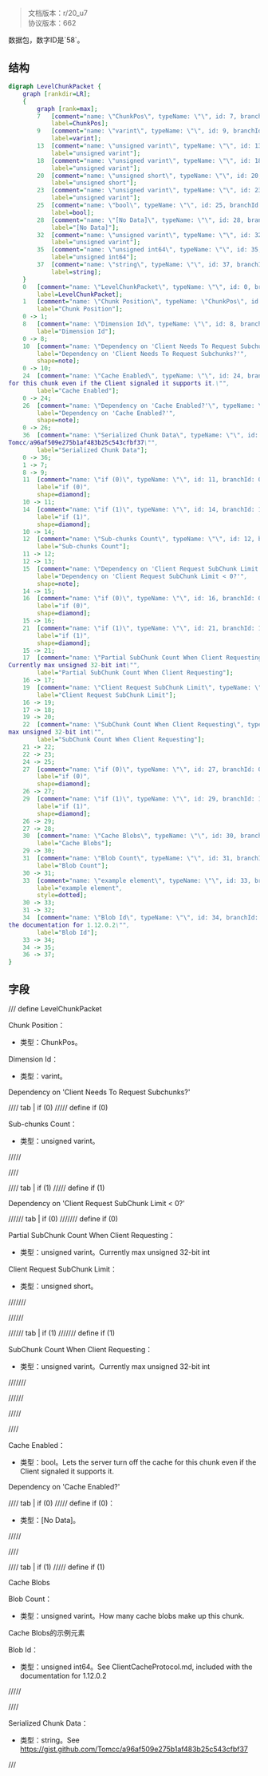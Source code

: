 # <!-- md:samp LevelChunkPacket -->

> 文档版本：r/20_u7<br/>协议版本：662

<!-- md:samp LevelChunkPacket -->数据包，数字ID是`58`。

## 结构

```dot
digraph LevelChunkPacket {
	graph [rankdir=LR];
	{
		graph [rank=max];
		7	[comment="name: \"ChunkPos\", typeName: \"\", id: 7, branchId: 0, recurseId: -1, attributes: 512, notes: \"\"",
			label=ChunkPos];
		9	[comment="name: \"varint\", typeName: \"\", id: 9, branchId: 0, recurseId: -1, attributes: 512, notes: \"\"",
			label=varint];
		13	[comment="name: \"unsigned varint\", typeName: \"\", id: 13, branchId: 0, recurseId: -1, attributes: 512, notes: \"\"",
			label="unsigned varint"];
		18	[comment="name: \"unsigned varint\", typeName: \"\", id: 18, branchId: 0, recurseId: -1, attributes: 512, notes: \"\"",
			label="unsigned varint"];
		20	[comment="name: \"unsigned short\", typeName: \"\", id: 20, branchId: 0, recurseId: -1, attributes: 512, notes: \"\"",
			label="unsigned short"];
		23	[comment="name: \"unsigned varint\", typeName: \"\", id: 23, branchId: 0, recurseId: -1, attributes: 512, notes: \"\"",
			label="unsigned varint"];
		25	[comment="name: \"bool\", typeName: \"\", id: 25, branchId: 0, recurseId: -1, attributes: 512, notes: \"\"",
			label=bool];
		28	[comment="name: \"[No Data]\", typeName: \"\", id: 28, branchId: 0, recurseId: -1, attributes: 512, notes: \"\"",
			label="[No Data]"];
		32	[comment="name: \"unsigned varint\", typeName: \"\", id: 32, branchId: 0, recurseId: -1, attributes: 512, notes: \"\"",
			label="unsigned varint"];
		35	[comment="name: \"unsigned int64\", typeName: \"\", id: 35, branchId: 0, recurseId: -1, attributes: 512, notes: \"\"",
			label="unsigned int64"];
		37	[comment="name: \"string\", typeName: \"\", id: 37, branchId: 0, recurseId: -1, attributes: 512, notes: \"\"",
			label=string];
	}
	0	[comment="name: \"LevelChunkPacket\", typeName: \"\", id: 0, branchId: 58, recurseId: -1, attributes: 0, notes: \"\"",
		label=LevelChunkPacket];
	1	[comment="name: \"Chunk Position\", typeName: \"ChunkPos\", id: 1, branchId: 0, recurseId: -1, attributes: 256, notes: \"\"",
		label="Chunk Position"];
	0 -> 1;
	8	[comment="name: \"Dimension Id\", typeName: \"\", id: 8, branchId: 0, recurseId: -1, attributes: 0, notes: \"\"",
		label="Dimension Id"];
	0 -> 8;
	10	[comment="name: \"Dependency on 'Client Needs To Request Subchunks?'\", typeName: \"\", id: 10, branchId: 0, recurseId: -1, attributes: 2, notes: \"\"",
		label="Dependency on 'Client Needs To Request Subchunks?'",
		shape=note];
	0 -> 10;
	24	[comment="name: \"Cache Enabled\", typeName: \"\", id: 24, branchId: 0, recurseId: -1, attributes: 0, notes: \"Lets the server turn off the cache \
for this chunk even if the Client signaled it supports it.\"",
		label="Cache Enabled"];
	0 -> 24;
	26	[comment="name: \"Dependency on 'Cache Enabled?'\", typeName: \"\", id: 26, branchId: 0, recurseId: -1, attributes: 2, notes: \"\"",
		label="Dependency on 'Cache Enabled?'",
		shape=note];
	0 -> 26;
	36	[comment="name: \"Serialized Chunk Data\", typeName: \"\", id: 36, branchId: 0, recurseId: -1, attributes: 0, notes: \"See https://gist.github.com/\
Tomcc/a96af509e275b1af483b25c543cfbf37\"",
		label="Serialized Chunk Data"];
	0 -> 36;
	1 -> 7;
	8 -> 9;
	11	[comment="name: \"if (0)\", typeName: \"\", id: 11, branchId: 0, recurseId: -1, attributes: 4, notes: \"\"",
		label="if (0)",
		shape=diamond];
	10 -> 11;
	14	[comment="name: \"if (1)\", typeName: \"\", id: 14, branchId: 1, recurseId: -1, attributes: 4, notes: \"\"",
		label="if (1)",
		shape=diamond];
	10 -> 14;
	12	[comment="name: \"Sub-chunks Count\", typeName: \"\", id: 12, branchId: 0, recurseId: -1, attributes: 0, notes: \"\"",
		label="Sub-chunks Count"];
	11 -> 12;
	12 -> 13;
	15	[comment="name: \"Dependency on 'Client Request SubChunk Limit < 0?'\", typeName: \"\", id: 15, branchId: 0, recurseId: -1, attributes: 2, notes: \"\"",
		label="Dependency on 'Client Request SubChunk Limit < 0?'",
		shape=note];
	14 -> 15;
	16	[comment="name: \"if (0)\", typeName: \"\", id: 16, branchId: 0, recurseId: -1, attributes: 4, notes: \"\"",
		label="if (0)",
		shape=diamond];
	15 -> 16;
	21	[comment="name: \"if (1)\", typeName: \"\", id: 21, branchId: 1, recurseId: -1, attributes: 4, notes: \"\"",
		label="if (1)",
		shape=diamond];
	15 -> 21;
	17	[comment="name: \"Partial SubChunk Count When Client Requesting\", typeName: \"\", id: 17, branchId: 0, recurseId: -1, attributes: 0, notes: \"\
Currently max unsigned 32-bit int\"",
		label="Partial SubChunk Count When Client Requesting"];
	16 -> 17;
	19	[comment="name: \"Client Request SubChunk Limit\", typeName: \"\", id: 19, branchId: 0, recurseId: -1, attributes: 0, notes: \"\"",
		label="Client Request SubChunk Limit"];
	16 -> 19;
	17 -> 18;
	19 -> 20;
	22	[comment="name: \"SubChunk Count When Client Requesting\", typeName: \"\", id: 22, branchId: 0, recurseId: -1, attributes: 0, notes: \"Currently \
max unsigned 32-bit int\"",
		label="SubChunk Count When Client Requesting"];
	21 -> 22;
	22 -> 23;
	24 -> 25;
	27	[comment="name: \"if (0)\", typeName: \"\", id: 27, branchId: 0, recurseId: -1, attributes: 4, notes: \"\"",
		label="if (0)",
		shape=diamond];
	26 -> 27;
	29	[comment="name: \"if (1)\", typeName: \"\", id: 29, branchId: 1, recurseId: -1, attributes: 4, notes: \"\"",
		label="if (1)",
		shape=diamond];
	26 -> 29;
	27 -> 28;
	30	[comment="name: \"Cache Blobs\", typeName: \"\", id: 30, branchId: 0, recurseId: -1, attributes: 8, notes: \"\"",
		label="Cache Blobs"];
	29 -> 30;
	31	[comment="name: \"Blob Count\", typeName: \"\", id: 31, branchId: 0, recurseId: -1, attributes: 0, notes: \"How many cache blobs make up this chunk.\"",
		label="Blob Count"];
	30 -> 31;
	33	[comment="name: \"example element\", typeName: \"\", id: 33, branchId: 0, recurseId: -1, attributes: 16, notes: \"\"",
		label="example element",
		style=dotted];
	30 -> 33;
	31 -> 32;
	34	[comment="name: \"Blob Id\", typeName: \"\", id: 34, branchId: 0, recurseId: -1, attributes: 0, notes: \"See ClientCacheProtocol.md, included with \
the documentation for 1.12.0.2\"",
		label="Blob Id"];
	33 -> 34;
	34 -> 35;
	36 -> 37;
}

```

## 字段

/// define
LevelChunkPacket

Chunk Position：[<!-- md:samp ChunkPos -->](refs/protocols/types/ChunkPos.md)

- 类型：ChunkPos。

Dimension Id：<!-- md:samp varint -->

- 类型：varint。

Dependency on 'Client Needs To Request Subchunks?'

//// tab | if (0)
///// define
if (0)

Sub-chunks Count：<!-- md:samp unsigned varint -->

- 类型：unsigned varint。


/////

////

//// tab | if (1)
///// define
if (1)

Dependency on 'Client Request SubChunk Limit < 0?'

////// tab | if (0)
/////// define
if (0)

Partial SubChunk Count When Client Requesting：<!-- md:samp unsigned varint -->

- 类型：unsigned varint。Currently max unsigned 32-bit int

Client Request SubChunk Limit：<!-- md:samp unsigned short -->

- 类型：unsigned short。


///////

//////

////// tab | if (1)
/////// define
if (1)

SubChunk Count When Client Requesting：<!-- md:samp unsigned varint -->

- 类型：unsigned varint。Currently max unsigned 32-bit int


///////

//////



/////

////


Cache Enabled：<!-- md:samp bool -->

- 类型：bool。Lets the server turn off the cache for this chunk even if the Client signaled it supports it.

Dependency on 'Cache Enabled?'

//// tab | if (0)
///// define
if (0)：<!-- md:samp [No Data] -->

- 类型：[No Data]。


/////

////

//// tab | if (1)
///// define
if (1)

Cache Blobs

Blob Count：<!-- md:samp unsigned varint -->

- 类型：unsigned varint。How many cache blobs make up this chunk.

Cache Blobs的示例元素

Blob Id：<!-- md:samp unsigned int64 -->

- 类型：unsigned int64。See ClientCacheProtocol.md, included with the documentation for 1.12.0.2


/////

////


Serialized Chunk Data：<!-- md:samp string -->

- 类型：string。See https://gist.github.com/Tomcc/a96af509e275b1af483b25c543cfbf37


///
